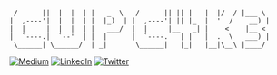 ```
 /      ||  |  |  | |   _  \   /      || || |   |  |/  / |___ \  
|  ,----'|  |  |  | |  |_)  | |  ,----'| || |_  |  '  /    __) | 
|  |     |  |  |  | |   ___/  |  |     |__   _| |    <    |__ <  
|  `----.|  `--'  | |  |      |  `----.   | |   |  .  \   ___) | 
 \______| \______/  | _|       \______|   |_|   |__|\__\ |____/  
```

[![Medium](https://img.shields.io/badge/-Medium-%2312100E?style=for-the-badge&logo=medium&logoColor=white)]([https://cupc4k3.medium.com/])
[![LinkedIn](https://img.shields.io/badge/-LinkedIn-%230077B5?style=for-the-badge&logo=linkedin&logoColor=white)](https://www.linkedin.com/in/cupc4k3/)
[![Twitter](https://img.shields.io/badge/-Twitter-%231DA1F2?style=for-the-badge&logo=twitter&logoColor=white)](https://twitter.com/cupc4k3d)
